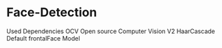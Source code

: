 # Face-Detection
Used Dependencies
OCV Open source Computer Vision V2
HaarCascade Default frontalFace Model
